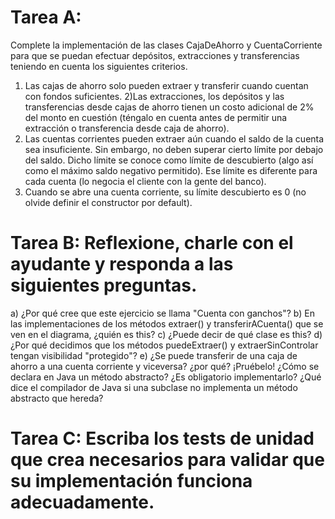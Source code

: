 # Tarea A: 
Complete la implementación de las clases CajaDeAhorro y CuentaCorriente para que se puedan efectuar depósitos, extracciones y transferencias teniendo en cuenta los siguientes criterios. 

1) Las cajas de ahorro solo pueden extraer y transferir cuando cuentan con fondos suficientes. 
2)Las extracciones, los depósitos y las transferencias desde cajas de ahorro tienen un costo adicional de 2% del monto en cuestión (téngalo en cuenta antes de permitir una extracción o transferencia desde caja de ahorro).
3) Las cuentas corrientes pueden extraer aún cuando el saldo de la cuenta sea insuficiente. Sin embargo, no deben superar cierto límite por debajo del saldo. Dicho límite se conoce como límite de descubierto (algo así como el máximo saldo negativo permitido). Ese límite es diferente para cada cuenta (lo negocia el cliente con la gente del banco). 
4) Cuando se abre una cuenta corriente, su límite descubierto es 0 (no olvide definir el constructor por default).

# Tarea B: Reflexione, charle con el ayudante y responda a las siguientes preguntas.
a) ¿Por qué cree que este ejercicio se llama "Cuenta con ganchos"? 
b) En las implementaciones de los métodos extraer() y transferirACuenta()  que se ven en el diagrama, ¿quién es this? 
c) ¿Puede decir de qué clase es this?
d) ¿Por qué decidimos que los métodos puedeExtraer() y extraerSinControlar tengan visibilidad "protegido"?
e) ¿Se puede transferir de una caja de ahorro a una cuenta corriente y viceversa? ¿por qué? ¡Pruébelo!
¿Cómo se declara en Java un método abstracto? ¿Es obligatorio implementarlo? ¿Qué dice el compilador de Java si una subclase no implementa un método abstracto que hereda?

# Tarea C: Escriba los tests de unidad que crea necesarios para validar que su implementación funciona adecuadamente.
